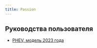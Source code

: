 ```yaml
---
title: Passion
---
```


## Руководства пользователя
  * [PHEV, модель 2023 года](../voyahchat-docs/voyah-passion-phev-2023-user-manual-rus.pdf "Руководство пользователя, PHEV, модель 2023 года")

